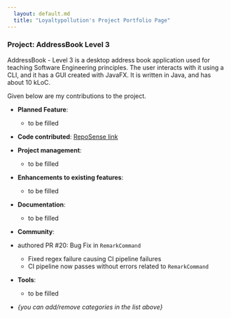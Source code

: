 ```yaml
---
  layout: default.md
  title: "Loyaltypollution's Project Portfolio Page"
---
```


### Project: AddressBook Level 3

AddressBook - Level 3 is a desktop address book application used for teaching Software Engineering principles. The user interacts with it using a CLI, and it has a GUI created with JavaFX. It is written in Java, and has about 10 kLoC.

Given below are my contributions to the project.

* **Planned Feature**:
  * to be filled

* **Code contributed**: [RepoSense link]()

* **Project management**:
  * to be filled

* **Enhancements to existing features**:
  * to be filled

* **Documentation**:
  * to be filled

* **Community**:
* authored PR #20: Bug Fix in `RemarkCommand`
    * Fixed regex failure causing CI pipeline failures
    * CI pipeline now passes without errors related to `RemarkCommand`

* **Tools**:
  * to be filled

* _{you can add/remove categories in the list above}_
